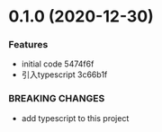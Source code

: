 # 0.1.0 (2020-12-30)


### Features

* initial  code 5474f6f
* 引入typescript 3c66b1f


### BREAKING CHANGES

* add typescript to this project



